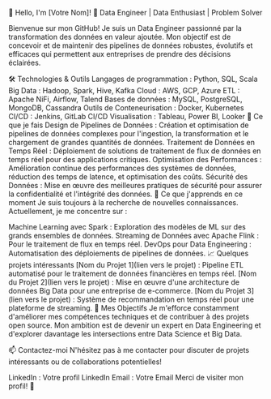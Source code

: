 👋 Hello, I'm [Votre Nom]!
🚀 Data Engineer | Data Enthusiast | Problem Solver

Bienvenue sur mon GitHub! Je suis un Data Engineer passionné par la transformation des données en valeur ajoutée. Mon objectif est de concevoir et de maintenir des pipelines de données robustes, évolutifs et efficaces qui permettent aux entreprises de prendre des décisions éclairées.

🛠️ Technologies & Outils
Langages de programmation : Python, SQL, Scala
Big Data : Hadoop, Spark, Hive, Kafka
Cloud : AWS, GCP, Azure
ETL : Apache NiFi, Airflow, Talend
Bases de données : MySQL, PostgreSQL, MongoDB, Cassandra
Outils de Conteneurisation : Docker, Kubernetes
CI/CD : Jenkins, GitLab CI/CD
Visualisation : Tableau, Power BI, Looker
🧠 Ce que je fais
Design de Pipelines de Données : Création et optimisation de pipelines de données complexes pour l'ingestion, la transformation et le chargement de grandes quantités de données.
Traitement de Données en Temps Réel : Déploiement de solutions de traitement de flux de données en temps réel pour des applications critiques.
Optimisation des Performances : Amélioration continue des performances des systèmes de données, réduction des temps de latence, et optimisation des coûts.
Sécurité des Données : Mise en œuvre des meilleures pratiques de sécurité pour assurer la confidentialité et l'intégrité des données.
🌱 Ce que j'apprends en ce moment
Je suis toujours à la recherche de nouvelles connaissances. Actuellement, je me concentre sur :

Machine Learning avec Spark : Exploration des modèles de ML sur des grands ensembles de données.
Streaming de Données avec Apache Flink : Pour le traitement de flux en temps réel.
DevOps pour Data Engineering : Automatisation des déploiements de pipelines de données.
📈 Quelques projets intéressants
[Nom du Projet 1](lien vers le projet) : Pipeline ETL automatisé pour le traitement de données financières en temps réel.
[Nom du Projet 2](lien vers le projet) : Mise en œuvre d'une architecture de données Big Data pour une entreprise de e-commerce.
[Nom du Projet 3](lien vers le projet) : Système de recommandation en temps réel pour une plateforme de streaming.
🎯 Mes Objectifs
Je m'efforce constamment d'améliorer mes compétences techniques et de contribuer à des projets open source. Mon ambition est de devenir un expert en Data Engineering et d'explorer davantage les intersections entre Data Science et Big Data.

📫 Contactez-moi
N'hésitez pas à me contacter pour discuter de projets intéressants ou de collaborations potentielles!

LinkedIn : Votre profil LinkedIn
Email : Votre Email
Merci de visiter mon profil! 🎉

